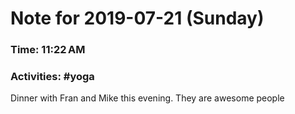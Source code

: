 # Note for 2019-07-21 (Sunday)
### Time: 11:22 AM
### Activities: #yoga

Dinner with Fran and Mike this evening. They are awesome people
